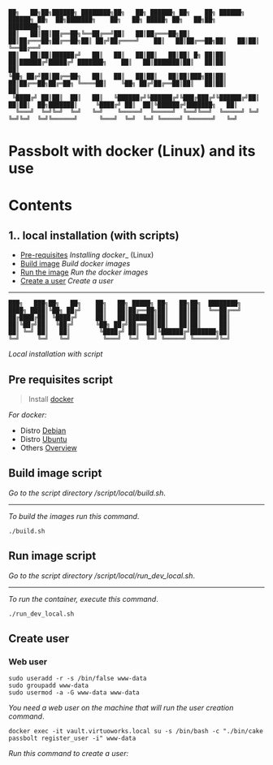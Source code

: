 ```
██╗   ██╗██╗██████╗ ████████╗██╗   ██╗ ██████╗ ██╗    ██╗ ██████╗ ██████╗ ██╗  ██╗███████╗    ██╗   ██╗ █████╗ ██╗   ██╗██╗     ████████╗
██║   ██║██║██╔══██╗╚══██╔══╝██║   ██║██╔═══██╗██║    ██║██╔═══██╗██╔══██╗██║ ██╔╝██╔════╝    ██║   ██║██╔══██╗██║   ██║██║     ╚══██╔══╝
██║   ██║██║██████╔╝   ██║   ██║   ██║██║   ██║██║ █╗ ██║██║   ██║██████╔╝█████╔╝ ███████╗    ██║   ██║███████║██║   ██║██║        ██║
╚██╗ ██╔╝██║██╔══██╗   ██║   ██║   ██║██║   ██║██║███╗██║██║   ██║██╔══██╗██╔═██╗ ╚════██║    ╚██╗ ██╔╝██╔══██║██║   ██║██║        ██║
 ╚████╔╝ ██║██║  ██║   ██║   ╚██████╔╝╚██████╔╝╚███╔███╔╝╚██████╔╝██║  ██║██║  ██╗███████║     ╚████╔╝ ██║  ██║╚██████╔╝███████╗   ██║
  ╚═══╝  ╚═╝╚═╝  ╚═╝   ╚═╝    ╚═════╝  ╚═════╝  ╚══╝╚══╝  ╚═════╝ ╚═╝  ╚═╝╚═╝  ╚═╝╚══════╝      ╚═══╝  ╚═╝  ╚═╝ ╚═════╝ ╚══════╝   ╚═╝
```

# Passbolt with docker (Linux) and its use

# Contents

## 1.. local installation (with scripts)

- [Pre-requisites](#pre-requisites-script) _Installing docker__ (Linux)
- [Build image](#build-image-script) _Build docker images_
- [Run the image](#run-image-script) _Run the docker images_
- [Create a user](#create-user) _Create a user_
---

```
███╗   ███╗██╗   ██╗    ██╗   ██╗ █████╗ ██╗   ██╗██╗  ████████╗
████╗ ████║╚██╗ ██╔╝    ██║   ██║██╔══██╗██║   ██║██║  ╚══██╔══╝
██╔████╔██║ ╚████╔╝     ██║   ██║███████║██║   ██║██║     ██║   
██║╚██╔╝██║  ╚██╔╝      ╚██╗ ██╔╝██╔══██║██║   ██║██║     ██║   
██║ ╚═╝ ██║   ██║        ╚████╔╝ ██║  ██║╚██████╔╝███████╗██║   
╚═╝     ╚═╝   ╚═╝         ╚═══╝  ╚═╝  ╚═╝ ╚═════╝ ╚══════╝╚═╝   
```
_Local installation with script_
## Pre requisites script

> Install [docker](https://docs.docker.com/engine/install/)

_For docker:_

- Distro [Debian](https://docs.docker.com/engine/install/debian/)
- Distro [Ubuntu](https://docs.docker.com/engine/install/ubuntu/)
- Others [Overview](https://docs.docker.com/engine/install/)

## Build image script

_Go to the script directory /script/local/build.sh_.

---
_To build the images run this command_.

```
./build.sh
```

## Run image script

_Go to the script directory /script/local/run_dev_local.sh_.

---
_To run the container, execute this command_.

```
./run_dev_local.sh
```
## Create user

### Web user

```
sudo useradd -r -s /bin/false www-data
sudo groupadd www-data
sudo usermod -a -G www-data www-data
```

_You need a web user on the machine that will run the user creation command_.


```
docker exec -it vault.virtuoworks.local su -s /bin/bash -c "./bin/cake passbolt register_user -i" www-data
```
_Run this command to create a user:_